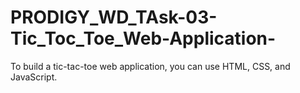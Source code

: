 # PRODIGY_WD_TAsk-03-Tic_Toc_Toe_Web-Application-
To build a tic-tac-toe web application, you can use HTML, CSS, and JavaScript. 
